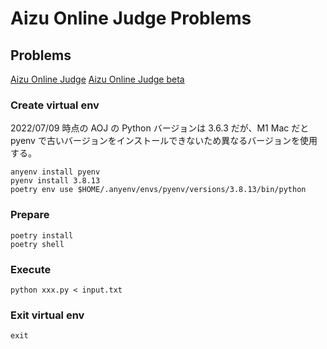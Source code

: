 # Aizu Online Judge Problems

## Problems

[Aizu Online Judge](https://judge.u-aizu.ac.jp/onlinejudge/index.jsp)
[Aizu Online Judge beta](https://onlinejudge.u-aizu.ac.jp/home)

### Create virtual env

2022/07/09 時点の AOJ の Python バージョンは 3.6.3 だが、M1 Mac だと pyenv で古いバージョンをインストールできないため異なるバージョンを使用する。

```
anyenv install pyenv
pyenv install 3.8.13
poetry env use $HOME/.anyenv/envs/pyenv/versions/3.8.13/bin/python
```

### Prepare

```
poetry install
poetry shell
```

### Execute

```
python xxx.py < input.txt
```

### Exit virtual env

```
exit
```

